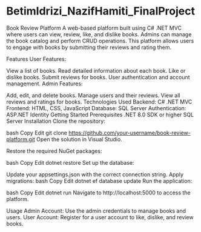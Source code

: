 # BetimIdrizi_NazifHamiti_FinalProject

Book Review Platform
A web-based platform built using C# .NET MVC where users can view, review, like, and dislike books. Admins can manage the book catalog and perform CRUD operations. This platform allows users to engage with books by submitting their reviews and rating them.

Features
User Features:

View a list of books.
Read detailed information about each book.
Like or dislike books.
Submit reviews for books.
User authentication and account management.
Admin Features:

Add, edit, and delete books.
Manage users and their reviews.
View all reviews and ratings for books.
Technologies Used
Backend: C# .NET MVC
Frontend: HTML, CSS, JavaScript
Database: SQL Server
Authentication: ASP.NET Identity
Getting Started
Prerequisites
.NET 8.0 SDK or higher
SQL Server
Installation
Clone the repository:

bash
Copy
Edit
git clone https://github.com/your-username/book-review-platform.git
Open the solution in Visual Studio.

Restore the required NuGet packages:

bash
Copy
Edit
dotnet restore
Set up the database:

Update your appsettings.json with the correct connection string.
Apply migrations:
bash
Copy
Edit
dotnet ef database update
Run the application:

bash
Copy
Edit
dotnet run
Navigate to http://localhost:5000 to access the platform.

Usage
Admin Account:
Use the admin credentials to manage books and users.
User Account:
Register for a user account to like, dislike, and review books.
